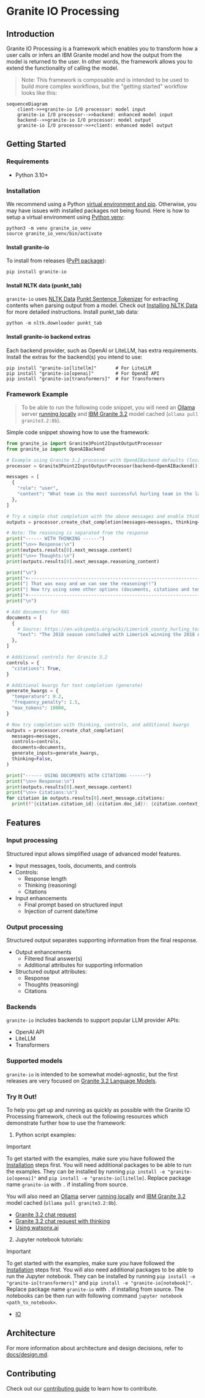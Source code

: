 # Granite IO Processing

## Introduction

Granite IO Processing is a framework which enables you to transform how a user calls or infers an IBM Granite model and how the output from the model is returned to the user. In other words, the framework allows you to extend the functionality of calling the model.

> Note: This framework is composable and is intended to be used to build more complex workflows, but the "getting started" workflow looks like this:

```mermaid
sequenceDiagram
    client->>+granite-io I/O processor: model input
    granite-io I/O processor-->>backend: enhanced model input
    backend-->>granite-io I/O processor: model output
    granite-io I/O processor->>+client: enhanced model output
```

## Getting Started

### Requirements

* Python 3.10+

### Installation

We recommend using a Python [virtual environment and pip](https://packaging.python.org/en/latest/guides/installing-using-pip-and-virtual-environments/). Otherwise, you may have issues with installed packages not being found. Here is how to setup a virtual environment using [Python venv](https://docs.python.org/3/library/venv.html):

```
python3 -m venv granite_io_venv
source granite_io_venv/bin/activate
```

#### Install granite-io

To install from releases ([PyPI package](https://pypi.org/project/granite-io/)):

```shell
pip install granite-io
```
#### Install NLTK data (punkt_tab)

`granite-io` uses [NLTK Data](https://www.nltk.org/data.html) [Punkt Sentence Tokenizer](https://www.nltk.org/api/nltk.tokenize.punkt.html) for extracting contents when parsing output from a model. Check out [Installing NLTK Data](https://www.nltk.org/install.html#installing-nltk-data) for more detailed instructions.  Install punkt_tab data:

```shell
python -m nltk.downloader punkt_tab
```

#### Install granite-io backend extras

Each backend provider, such as OpenAI or LiteLLM, has extra requirements. Install the extras for the backend(s) you intend to use:

```shell
pip install "granite-io[litellm]"       # For LiteLLM
pip install "granite-io[openai]"        # For OpenAI API
pip install "granite-io[transformers]"  # For Transformers
```

### Framework Example

> To be able to run the following code snippet, you will need an [Ollama](https://ollama.com/) server [running locally](https://github.com/ollama/ollama?tab=readme-ov-file#start-ollama) and [IBM Granite 3.2](https://www.ibm.com/granite) model cached (`ollama pull granite3.2:8b`).

Simple code snippet showing how to use the framework:

```py
from granite_io import Granite3Point2InputOutputProcessor
from granite_io import OpenAIBackend

# Example using Granite 3.2 processor with OpenAIBackend defaults (local Ollama)
processor = Granite3Point2InputOutputProcessor(backend=OpenAIBackend())

messages = [
  {
    "role": "user",
    "content": "What team is the most successful hurling team in the last 10 years?",
  },
]

# Try a simple chat completion with the above messages and enable thinking
outputs = processor.create_chat_completion(messages=messages, thinking=True)

# Note: The reasoning is separated from the response
print("------ WITH THINKING ------")
print("\n>> Response:\n")
print(outputs.results[0].next_message.content)
print("\n>> Thoughts:\n")
print(outputs.results[0].next_message.reasoning_content)

print("\n")
print("+---------------------------------------------------------------------------")
print("| That was easy and we can see the reasoning!!")
print("| Now try using some other options (documents, citations and temperature)...")
print("+---------------------------------------------------------------------------")
print("\n")

# Add documents for RAG
documents = [
  {
    # Source: https://en.wikipedia.org/wiki/Limerick_county_hurling_team
    "text": "The 2018 season concluded with Limerick winning the 2018 All-Ireland SHC, the team's first since 1973, with a 3–16 to 2–18 point defeat of Galway in the final.The team built on this success, winning the NHL in 2019, 2020 and 2023, the Munster SHC in 2019, 2020, 2021 and 2022 and the All-Ireland SHC again in 2020, 2021 and 2022. Munster Senior Hurling Championship 2023, All Ireland Hurling Championship 2023 to be forever remembered the team to join the Cork hurling Champions of the 40s and the Kilkenny hurling Champions of the 2000s to complete 4 in a row."  # noqa: E501
  },
]

# Additional controls for Granite 3.2
controls = {
  "citations": True,
}

# Additional kwargs for text completion (generate)
generate_kwargs = {
  "temperature": 0.2,
  "frequency_penalty": 1.5,
  "max_tokens": 10000,
}

# Now try completion with thinking, controls, and additional kwargs
outputs = processor.create_chat_completion(
  messages=messages,
  controls=controls,
  documents=documents,
  generate_inputs=generate_kwargs,
  thinking=False,
)

print("------ USING DOCUMENTS WITH CITATIONS ------")
print("\n>> Response:\n")
print(outputs.results[0].next_message.content)
print("\n>> Citations:\n")
for citation in outputs.results[0].next_message.citations:
  print(f"{citation.citation_id}.{citation.doc_id}): {citation.context_text}")
```

## Features

### Input processing

Structured input allows simplified usage of advanced model features.

* Input messages, tools, documents, and controls
* Controls:
  * Response length
  * Thinking (reasoning)
  * Citations
* Input enhancements
  * Final prompt based on structured input
  * Injection of current date/time

### Output processing

Structured output separates supporting information from the final response.

* Output enhancements
  * Filtered final answer(s)
  * Additional attributes for supporting information
* Structured output attributes:
  * Response
  * Thoughts (reasoning)
  * Citations

### Backends

`granite-io` includes backends to support popular LLM provider APIs:

* OpenAI API
* LiteLLM
* Transformers

### Supported models

`granite-io` is intended to be somewhat model-agnostic, but the first releases are very focused on [Granite 3.2 Language Models](https://huggingface.co/collections/ibm-granite/granite-32-language-models-67b3bc8c13508f6d064cff9a).

### Try It Out!

To help you get up and running as quickly as possible with the Granite IO Processing framework, check out the following resources which demonstrate further how to use the framework:

1. Python script examples:

> [!IMPORTANT]
> To get started with the examples, make sure you have followed the [Installation](#installation) steps first.
> You will need additional packages to be able to run the examples. They can be installed by running `pip install -e "granite-io[openai]"` and `pip install -e "granite-io[litellm]`. Replace package name `granite-io` with `.` if installing from source.
>
> You will also need an [Ollama](https://ollama.com/) server [running locally](https://github.com/ollama/ollama?tab=readme-ov-file#start-ollama) and [IBM Granite 3.2](https://www.ibm.com/new/announcements/ibm-granite-3-2-open-source-reasoning-and-vision) model cached (`ollama pull granite3.2:8b`).

   - [Granite 3.2 chat request](./examples/model_chat.py)
   - [Granite 3.2 chat request with thinking](./examples/inference_with_thinking.py)
   - [Using watsonx.ai](./examples/watsonx_litellm.py)

2. Jupyter notebook tutorials:

> [!IMPORTANT]
> To get started with the examples, make sure you have followed the [Installation](#installation) steps first. You will also need additional packages to be able to run the Jupyter notebook. They can be installed by running `pip install -e "granite-io[transformers]"` and `pip install -e "granite-io[notebook]"`. Replace package name `granite-io` with `.` if installing from source. The notebooks can be then run with following command `jupyter notebook <path_to_notebook>`.

   - [IO](./notebooks/io.ipynb)

## Architecture

For more information about architecture and design decisions, refer to [docs/design.md](docs/design.md).

## Contributing

Check out our [contributing guide](CONTRIBUTING.md) to learn how to contribute.
